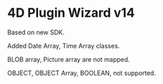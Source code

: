 4D Plugin Wizard v14
====================

Based on new SDK.

Added Date Array, Time Array classes.

BLOB array, Picture array are not mapped.

OBJECT, OBJECT Array, BOOLEAN, not supported.
